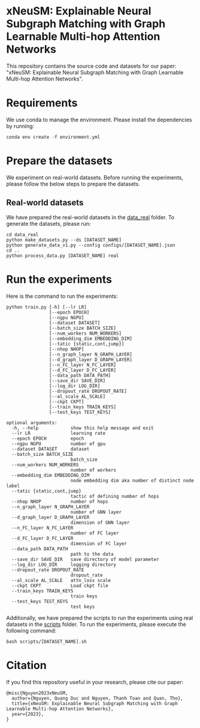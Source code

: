 # xNeuSM: Explainable Neural Subgraph Matching with Graph Learnable Multi-hop Attention Networks

This repository contains the source code and datasets for our paper:
"xNeuSM: Explainable Neural Subgraph Matching with Graph Learnable Multi-hop Attention Networks".

# Requirements

We use conda to manage the environment. Please install the dependencies by running:

```
conda env create -f environment.yml
```

# Prepare the datasets

We experiment on real-world datasets. Before running the experiments, please follow the below steps to prepare the datasets.

## Real-world datasets

We have prepared the real-world datasets in the [data_real](data_real/datasets) folder. To generate the datasets, please run:

```
cd data_real
python make_datasets.py --ds [DATASET_NAME]
python generate_data_v1.py --config configs/[DATASET_NAME].json
cd ..
python process_data.py [DATASET_NAME] real
```

# Run the experiments

Here is the command to run the experiments:

```
python train.py [-h] [--lr LR] 
                [--epoch EPOCH] 
                [--ngpu NGPU] 
                [--dataset DATASET] 
                [--batch_size BATCH_SIZE] 
                [--num_workers NUM_WORKERS] 
                [--embedding_dim EMBEDDING_DIM] 
                [--tatic {static,cont,jump}]
                [--nhop NHOP] 
                [--n_graph_layer N_GRAPH_LAYER] 
                [--d_graph_layer D_GRAPH_LAYER] 
                [--n_FC_layer N_FC_LAYER] 
                [--d_FC_layer D_FC_LAYER] 
                [--data_path DATA_PATH] 
                [--save_dir SAVE_DIR]
                [--log_dir LOG_DIR] 
                [--dropout_rate DROPOUT_RATE] 
                [--al_scale AL_SCALE] 
                [--ckpt CKPT] 
                [--train_keys TRAIN_KEYS] 
                [--test_keys TEST_KEYS]

optional arguments:
  -h, --help            show this help message and exit
  --lr LR               learning rate
  --epoch EPOCH         epoch
  --ngpu NGPU           number of gpu
  --dataset DATASET     dataset
  --batch_size BATCH_SIZE
                        batch_size
  --num_workers NUM_WORKERS
                        number of workers
  --embedding_dim EMBEDDING_DIM
                        node embedding dim aka number of distinct node label
  --tatic {static,cont,jump}
                        tactic of defining number of hops
  --nhop NHOP           number of hops
  --n_graph_layer N_GRAPH_LAYER
                        number of GNN layer
  --d_graph_layer D_GRAPH_LAYER
                        dimension of GNN layer
  --n_FC_layer N_FC_LAYER
                        number of FC layer
  --d_FC_layer D_FC_LAYER
                        dimension of FC layer
  --data_path DATA_PATH
                        path to the data
  --save_dir SAVE_DIR   save directory of model parameter
  --log_dir LOG_DIR     logging directory
  --dropout_rate DROPOUT_RATE
                        dropout_rate
  --al_scale AL_SCALE   attn_loss scale
  --ckpt CKPT           Load ckpt file
  --train_keys TRAIN_KEYS
                        train keys
  --test_keys TEST_KEYS
                        test keys
```

Additionally, we have prepared the scripts to run the experiments using real datasets in the [scripts](scripts) folder. To run the experiments, please execute the following command:

```
bash scripts/[DATASET_NAME].sh
```

# Citation

If you find this repository useful in your research, please cite our paper:

```
@misc{Nguyen2023xNeuSM,
  author={Nguyen, Quang Duc and Nguyen, Thanh Toan and Quan, Tho},
  title={xNeuSM: Explainable Neural Subgraph Matching with Graph Learnable Multi-hop Attention Networks}, 
  year={2023},
}
```
